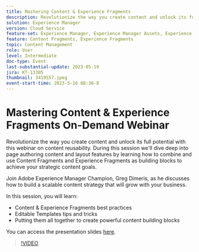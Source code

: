 ```yaml
---
title: Mastering Content & Experience Fragments
description: Revolutionize the way you create content and unlock its full potential with this webinar on content reusability.
solution: Experience Manager
version: Cloud Service
feature-set: Experience Manager, Experience Manager Assets, Experience Manager Sites
feature: Content Fragments, Experience Fragments
topic: Content Management
role: User
level: Intermediate
doc-type: Event
last-substantial-update: 2023-05-19
jira: KT-13305
thumbnail: 3419557.jpeg
event-start-time: 2023-5-16 08:30-8
---
```


# Mastering Content & Experience Fragments On-Demand Webinar

Revolutionize the way you create content and unlock its full potential with this webinar on content reusability. During this session we'll dive deep into page authoring content and layout features by learning how to combine and use Content Fragments and Experience Fragments as building blocks to achieve your strategic content goals.
 
Join Adobe Experience Manager Champion, Greg Dimeris, as he discusses how to build a scalable content strategy that will grow with your business.
 
In this session, you will learn:

* Content & Experience Fragments best practices
* Editable Templates tips and tricks
* Putting them all together to create powerful content building blocks

You can access the presentation slides [here](../../assets/experience-manager/may2023/mastering-content-and-experience-fragments/AEM_Content_fragments_and_Experience_Fragments_Webinar_Session_Final.pdf).

>[!VIDEO](https://video.tv.adobe.com/v/3419557/?learn=on)
